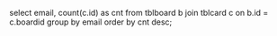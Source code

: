 
select email, count(c.id) as cnt
  from tblboard b
  join tblcard c
    on b.id = c.boardid
group by email
order by cnt desc;
